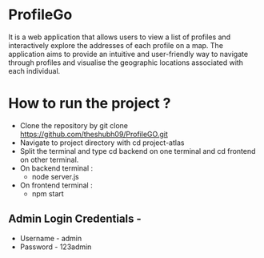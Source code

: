 # ProfileGo

It is a web application that allows users to view a list of profiles and interactively explore the addresses of each profile on a map. The application aims to provide an intuitive and user-friendly way to navigate through profiles and visualise the geographic locations associated with each individual.

# How to run the project ?

- Clone the repository by git clone https://github.com/theshubh09/ProfileGO.git
- Navigate to project directory with cd project-atlas
- Split the terminal and type cd backend on one terminal and cd frontend on other terminal.
- On backend terminal :
  - node server.js
- On frontend terminal :
  - npm start

## Admin Login Credentials -

- Username - admin
- Password - 123admin
